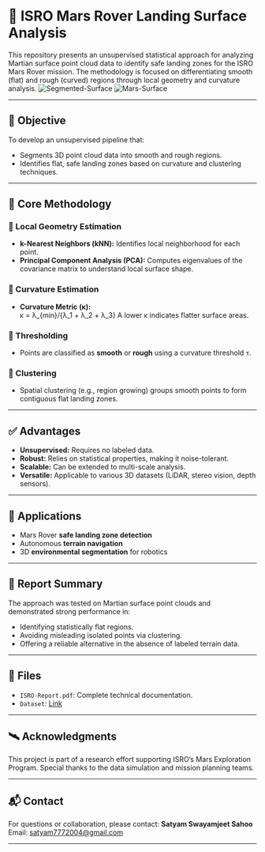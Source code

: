 # 🚀 ISRO Mars Rover Landing Surface Analysis

This repository presents an unsupervised statistical approach for analyzing Martian surface point cloud data to identify safe landing zones for the ISRO Mars Rover mission. The methodology is focused on differentiating smooth (flat) and rough (curved) regions through local geometry and curvature analysis.
![Segmented-Surface](https://github.com/user-attachments/assets/52d26f2a-8199-4588-b175-64991f368b37)
![Mars-Surface](https://github.com/user-attachments/assets/6a440497-0c0f-4c1c-92b3-db5f2250957a)

---

## 📌 Objective

To develop an unsupervised pipeline that:
- Segments 3D point cloud data into smooth and rough regions.
- Identifies flat, safe landing zones based on curvature and clustering techniques.

---

## 🧠 Core Methodology

### 🔹 Local Geometry Estimation
- **k-Nearest Neighbors (kNN):** Identifies local neighborhood for each point.
- **Principal Component Analysis (PCA):** Computes eigenvalues of the covariance matrix to understand local surface shape.

### 🔹 Curvature Estimation
- **Curvature Metric (κ):**  
  κ = λ_{min}/{λ_1 + λ_2 + λ_3} 
  A lower κ indicates flatter surface areas.

### 🔹 Thresholding
- Points are classified as **smooth** or **rough** using a curvature threshold `τ`.

### 🔹 Clustering
- Spatial clustering (e.g., region growing) groups smooth points to form contiguous flat landing zones.

---

## ✅ Advantages

- **Unsupervised:** Requires no labeled data.
- **Robust:** Relies on statistical properties, making it noise-tolerant.
- **Scalable:** Can be extended to multi-scale analysis.
- **Versatile:** Applicable to various 3D datasets (LiDAR, stereo vision, depth sensors).

---

## 🚁 Applications

- Mars Rover **safe landing zone detection**
- Autonomous **terrain navigation**
- 3D **environmental segmentation** for robotics

---

## 📄 Report Summary

The approach was tested on Martian surface point clouds and demonstrated strong performance in:
- Identifying statistically flat regions.
- Avoiding misleading isolated points via clustering.
- Offering a reliable alternative in the absence of labeled terrain data.

---

## 📂 Files

- `ISRO-Report.pdf`: Complete technical documentation.
- `Dataset`: [Link](https://drive.google.com/file/d/1Tze5Je0KvKmqpZj6ZC2jjbLE5x_8Zc8r/view?usp=sharing)

---

## 🛰️ Acknowledgments

This project is part of a research effort supporting ISRO’s Mars Exploration Program. Special thanks to the data simulation and mission planning teams.

---

## 📬 Contact

For questions or collaboration, please contact:
**Satyam Swayamjeet Sahoo**  
Email: [satyam7772004@gmail.com](mailto:satyam7772004@gmail.com)

---

